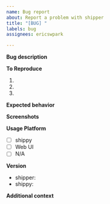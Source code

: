 ```yaml
---
name: Bug report
about: Report a problem with shipper
title: "[BUG] "
labels: bug
assignees: ericswpark

---
```


**Bug description**
<!-- A clear and concise description of what the bug is. -->

**To Reproduce**
<!-- Steps to reproduce the behavior: -->
1. 
2. 
3. 

**Expected behavior**
<!-- A clear and concise description of what you expected to happen. -->

**Screenshots**
<!-- If applicable, add screenshots to help explain your problem. -->

**Usage Platform**
- [ ] shippy
- [ ] Web UI
- [ ] N/A

**Version**
<!-- Only fill out if applicable -->
 - shipper: 
 - shippy:

**Additional context**
<!-- Add any other context about the problem here. -->
